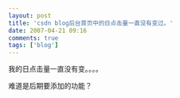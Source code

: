 ```yaml
---
layout: post
title: 'csdn blog后台首页中的日点击量一直没有变过。'
date: 2007-04-21 09:16
comments: true
tags: ['blog']
---
```


我的日点击量一直没有变。。。。

难道是后期要添加的功能？

